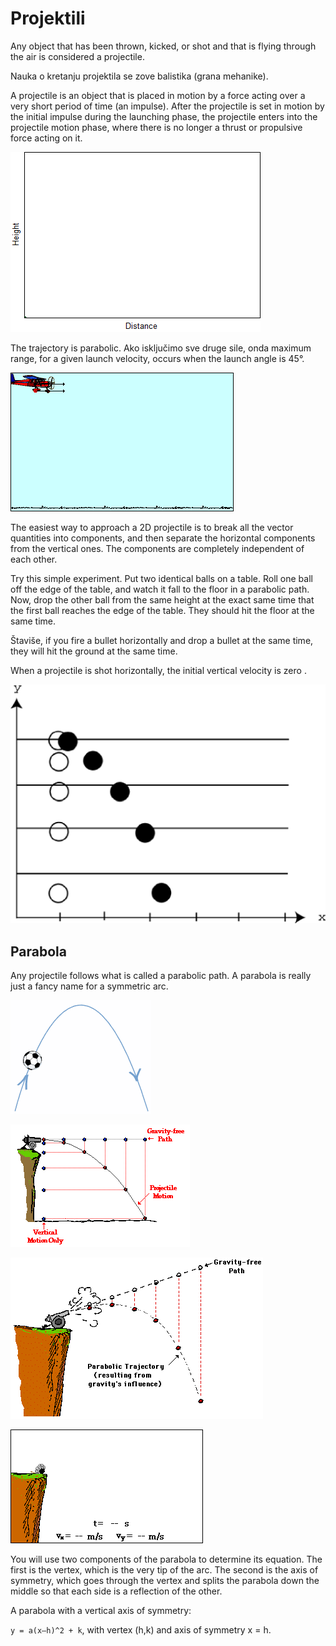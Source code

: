 # Projektili

Any object that has been thrown, kicked, or shot and that is flying through the air is considered a projectile.

Nauka o kretanju projektila se zove balistika (grana mehanike).

A projectile is an object that is placed in motion by a force acting over a very short period of time (an impulse). After the projectile is set in motion by the initial impulse during the launching phase, the projectile enters into the projectile motion phase, where there is no longer a thrust or propulsive force acting on it.

![balistika](slike/balistika.gif?row=true)

The trajectory is parabolic. Ako isključimo sve druge sile, onda maximum range, for a given launch velocity, occurs when the launch angle is 45°.

![bombardovanje](slike/bombardovanje.gif?row=true)

The easiest way to approach a 2D projectile is to break all the vector quantities into components, and then separate the horizontal components from the vertical ones. The components are completely independent of each other.

Try this simple experiment. Put two identical balls on a table. Roll one ball off the edge of the table, and watch it fall to the floor in a parabolic path. Now, drop the other ball from the same height at the exact same time that the first ball reaches the edge of the table. They should hit the floor at the same time.

Štaviše, if you fire a bullet horizontally and drop a bullet at the same time, they will hit the ground at the same time.

When a projectile is shot horizontally, the initial vertical velocity is zero .

![horizontalno-vertikalno](slike/nezavisno-horizontalno-vertikalno.png?row=true)

## Parabola

Any projectile follows what is called a parabolic path. A parabola is really just a fancy name for a symmetric arc.

![parabola](slike/parabola.gif?row=true)

![projektil](slike/projektil.gif?row=true)

![projektil2](slike/projektil2.gif?row=true)

![let-projektila](slike/let-projektila.gif?row=true)

You will use two components of the parabola to determine its equation. The first is the vertex, which is the very tip of the arc. The second is the axis of symmetry, which goes through the vertex and splits the parabola down the middle so that each side is a reflection of the other.

A parabola with a vertical axis of symmetry:

`y = a(x–h)^2 + k`, with vertex (h,k) and axis of symmetry x = h.
